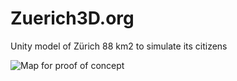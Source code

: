 # Zuerich3D.org
Unity model of Zürich 88 km2 to simulate its citizens

![Map for proof of concept](/slice-to-texture-for-poc.png)
